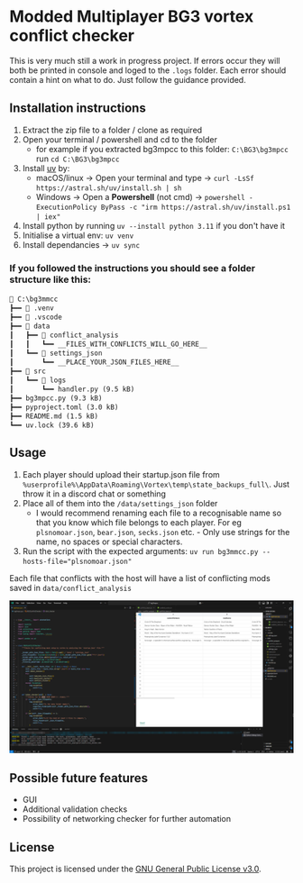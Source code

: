 # Modded Multiplayer BG3 vortex conflict checker

This is very much still a work in progress project. If errors occur they will both be printed in console and loged to the `.logs` folder. Each error should contain a hint on what to do. Just follow the guidance provided.


## Installation instructions

1. Extract the zip file to a folder / clone as required
2. Open your terminal / powershell and cd to the folder
   - for example if you extracted bg3mpcc to this folder: `C:\BG3\bg3mpcc` run `cd C:\BG3\bg3mpcc`
3. Install [uv](https://docs.astral.sh/uv/getting-started/installation/) by:
   - macOS/linux -> Open your terminal and type -> `curl -LsSf https://astral.sh/uv/install.sh | sh`
   - Windows -> Open a **Powershell** (not cmd) -> `powershell -ExecutionPolicy ByPass -c "irm https://astral.sh/uv/install.ps1 | iex"`
4. Install python by running `uv --install python 3.11` if you don't have it
5. Initialise a virtual env: `uv venv`
6. Install dependancies -> `uv sync`



### If you followed the instructions you should see a folder structure like this:

```
📂 C:\bg3mmcc
┣━━ 📂 .venv
┣━━ 📂 .vscode
┣━━ 📂 data
┃   ┣━━ 📂 conflict_analysis
┃   ┃   ┗━━ __FILES_WITH_CONFLICTS_WILL_GO_HERE__
┃   ┗━━ 📂 settings_json
┃       ┗━━ __PLACE_YOUR_JSON_FILES_HERE__
┣━━ 📂 src
┃   ┗━━ 📂 logs
┃       ┗━━ handler.py (9.5 kB)
┣━━ bg3mpcc.py (9.3 kB)
┣━━ pyproject.toml (3.0 kB)
┣━━ README.md (1.5 kB)
┗━━ uv.lock (39.6 kB)
```

## Usage

1. Each player should upload their startup.json file from `%userprofile%\AppData\Roaming\Vortex\temp\state_backups_full\`. Just throw it in a discord chat or something
2. Place all of them into the `/data/settings_json` folder
   - I would recommend renaming each file to a recognisable name so that you know which file belongs to each player. For eg `plsnomoar.json`, `bear.json`, `secks.json` etc. - Only use strings for the name, no spaces or special characters.
3. Run the script with the expected arguments: `uv run bg3mmcc.py --hosts-file="plsnomoar.json"`

Each file that conflicts with the host will have a list of conflicting mods saved in `data/conflict_analysis`

![](./.assets/image.png)

## Possible future features
- GUI
- Additional validation checks
- Possibility of networking checker for further automation


## License

This project is licensed under the [GNU General Public License v3.0](./LICENSE).
